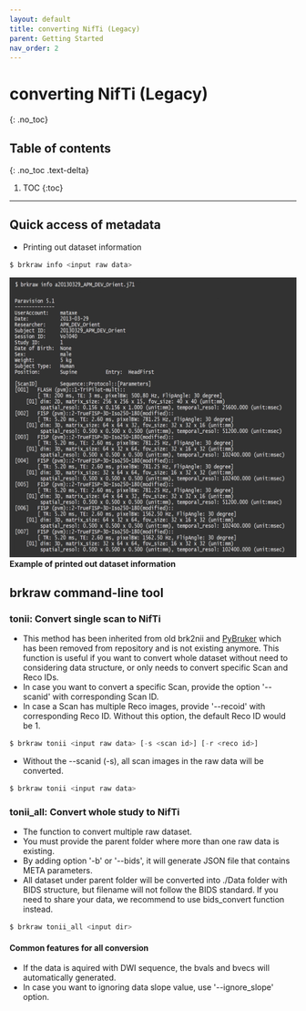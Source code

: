 ```yaml
---
layout: default
title: converting NifTi (Legacy)
parent: Getting Started
nav_order: 2
---
```

# converting NifTi (Legacy)
{: .no_toc}

## Table of contents
{: .no_toc .text-delta}
1. TOC 
{:toc}
---

## Quick access of metadata
- Printing out dataset information

```js
$ brkraw info <input raw data>
```
![brkraw info](../imgs/brkraw_info.png)
**Example of printed out dataset information**

## **brkraw** command-line tool
### **tonii**: Convert single scan to NifTi
- This method has been inherited from old brk2nii and [PyBruker](https://pypi.org/project/pyBruker) which 
has been removed from repository and is not existing anymore. This function is useful if you want to convert 
whole dataset without need to considering data structure, or only needs to convert specific Scan and Reco IDs.
- In case you want to convert a specific Scan, provide the option '--scanid' with corresponding Scan ID.  
- In case a Scan has multiple Reco images, provide '--recoid' with corresponding Reco ID. 
Without this option, the default Reco ID would be 1.

```js
$ brkraw tonii <input raw data> [-s <scan id>] [-r <reco id>]
```

- Without the --scanid (-s), all scan images in the raw data will be converted.
```js
$ brkraw tonii <input raw data>
```

### **tonii_all**: Convert whole study to NifTi
- The function to convert multiple raw dataset.
- You must provide the parent folder where more than one raw data is existing.
- By adding option '-b' or '--bids', it will generate JSON file that contains META parameters.
- All dataset under parent folder will be converted into ./Data folder with BIDS structure, but filename will not follow
the BIDS standard. If you need to share your data, we recommend to use bids_convert function instead.

```js
$ brkraw tonii_all <input dir>
```

#### Common features for all conversion
- If the data is aquired with DWI sequence, the bvals and bvecs will automatically generated.
- In case you want to ignoring data slope value, use '--ignore_slope' option.
